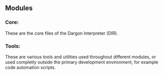 ## Modules

### Core:

These are the core files of the Dargon Interpreter (DIR).

### Tools:

These are various tools and utilities used throughout different modules, or used completly outside the primary development environment, for example code automation scripts.
